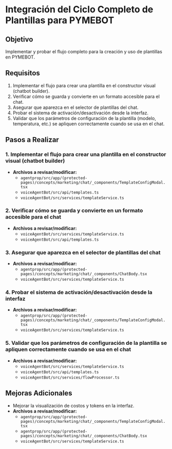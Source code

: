 # Integración del Ciclo Completo de Plantillas para PYMEBOT

## Objetivo

Implementar y probar el flujo completo para la creación y uso de plantillas en PYMEBOT.

## Requisitos

1. Implementar el flujo para crear una plantilla en el constructor visual (chatbot builder).
2. Verificar cómo se guarda y convierte en un formato accesible para el chat.
3. Asegurar que aparezca en el selector de plantillas del chat.
4. Probar el sistema de activación/desactivación desde la interfaz.
5. Validar que los parámetros de configuración de la plantilla (modelo, temperatura, etc.) se apliquen correctamente cuando se usa en el chat.

## Pasos a Realizar

### 1. Implementar el flujo para crear una plantilla en el constructor visual (chatbot builder)

- **Archivos a revisar/modificar:**
  - `agentprop/src/app/(protected-pages)/concepts/marketing/chat/_components/TemplateConfigModal.tsx`
  - `voiceAgentBot/src/api/templates.ts`
  - `voiceAgentBot/src/services/templateService.ts`

### 2. Verificar cómo se guarda y convierte en un formato accesible para el chat

- **Archivos a revisar/modificar:**
  - `voiceAgentBot/src/services/templateService.ts`
  - `voiceAgentBot/src/api/templates.ts`

### 3. Asegurar que aparezca en el selector de plantillas del chat

- **Archivos a revisar/modificar:**
  - `agentprop/src/app/(protected-pages)/concepts/marketing/chat/_components/ChatBody.tsx`
  - `voiceAgentBot/src/services/templateService.ts`

### 4. Probar el sistema de activación/desactivación desde la interfaz

- **Archivos a revisar/modificar:**
  - `agentprop/src/app/(protected-pages)/concepts/marketing/chat/_components/TemplateConfigModal.tsx`
  - `voiceAgentBot/src/services/templateService.ts`

### 5. Validar que los parámetros de configuración de la plantilla se apliquen correctamente cuando se usa en el chat

- **Archivos a revisar/modificar:**
  - `voiceAgentBot/src/services/templateService.ts`
  - `voiceAgentBot/src/api/templates.ts`
  - `voiceAgentBot/src/services/flowProcessor.ts`

## Mejoras Adicionales

- Mejorar la visualización de costos y tokens en la interfaz.
- **Archivos a revisar/modificar:**
  - `agentprop/src/app/(protected-pages)/concepts/marketing/chat/_components/TemplateConfigModal.tsx`
  - `agentprop/src/app/(protected-pages)/concepts/marketing/chat/_components/ChatBody.tsx`
  - `voiceAgentBot/src/services/templateService.ts`
